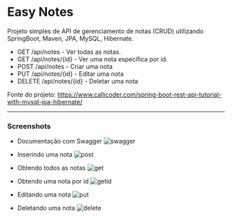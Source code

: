 # Easy Notes

Projeto simples de API de gerenciamento de notas (CRUD) utilizando SpringBoot, Maven, JPA, MySQL, Hibernate.

- GET /api/notes - Ver todas as notas.
- GET /api/notes/{id} - Ver uma nota específica por id.
- POST /api/notes - Criar uma nota
- PUT /api/notes/{id} - Editar uma nota
- DELETE /api/notes/{id} - Deletar uma nota

Fonte do projeto: https://www.callicoder.com/spring-boot-rest-api-tutorial-with-mysql-jpa-hibernate/

***

### Screenshots

- Documentação com Swagger
![swagger](https://user-images.githubusercontent.com/30351207/43299844-8095b306-9132-11e8-9763-13bc3b18bc02.PNG)

- Inserindo uma nota
![post](https://user-images.githubusercontent.com/30351207/43176302-586e3bf4-8f99-11e8-809a-21d7a23b176d.PNG)

- Obtendo todos as notas
![get](https://user-images.githubusercontent.com/30351207/43176291-50456ad8-8f99-11e8-98b2-596ab1040c8b.PNG)

- Obtendo uma nota por id
![getid](https://user-images.githubusercontent.com/30351207/43176309-5ae7f87a-8f99-11e8-9b45-cf9bbf211a88.PNG)

- Editando uma nota
![put](https://user-images.githubusercontent.com/30351207/43176312-5c1b4c56-8f99-11e8-9542-1f0724945904.PNG)

- Deletando uma nota
![delete](https://user-images.githubusercontent.com/30351207/43176313-5d40aab8-8f99-11e8-80fa-29883f5a59d6.PNG)
